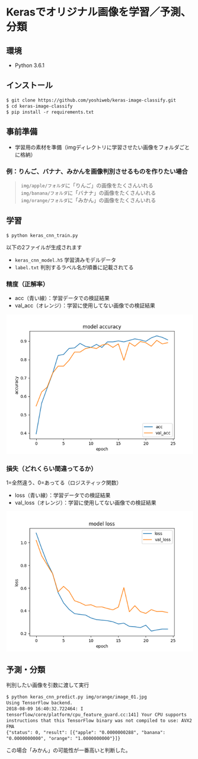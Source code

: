 # Kerasでオリジナル画像を学習／予測、分類

## 環境

- Python 3.6.1


## インストール

```
$ git clone https://github.com/yoshiweb/keras-image-classify.git
$ cd keras-image-classify
$ pip install -r requirements.txt
```


## 事前準備

- 学習用の素材を準備（imgディレクトリに学習させたい画像をフォルダごとに格納）


### 例：りんご、バナナ、みかんを画像判別させるものを作りたい場合

> `img/apple/フォルダ`に「りんご」の画像をたくさんいれる  
> `img/banana/フォルダ`に「バナナ」の画像をたくさんいれる  
> `img/orange/フォルダ`に「みかん」の画像をたくさんいれる  


## 学習

```
$ python keras_cnn_train.py
```

以下の2ファイルが生成されます

- `keras_cnn_model.h5` 学習済みモデルデータ
- `label.txt` 判別するラベル名が順番に記載されてる


### 精度（正解率）

- acc（青い線）：学習データでの検証結果
- val_acc（オレンジ）：学習に使用してない画像での検証結果

![img](keras_cnn_train_1.png)  





### 損失（どれくらい間違ってるか）

1=全然違う、0=あってる（ロジスティック関数）


- loss（青い線）：学習データでの検証結果
- val_loss（オレンジ）：学習に使用してない画像での検証結果

![img](keras_cnn_train_2.png)  






## 予測・分類

判別したい画像を引数に渡して実行

```
$ python keras_cnn_predict.py img/orange/image_01.jpg
Using TensorFlow backend.
2018-08-09 16:40:32.722464: I tensorflow/core/platform/cpu_feature_guard.cc:141] Your CPU supports instructions that this TensorFlow binary was not compiled to use: AVX2 FMA
{"status": 0, "result": [{"apple": "0.0000000288", "banana": "0.0000000000", "orange": "1.0000000000"}]}
```

この場合「みかん」の可能性が一番高いと判断した。
